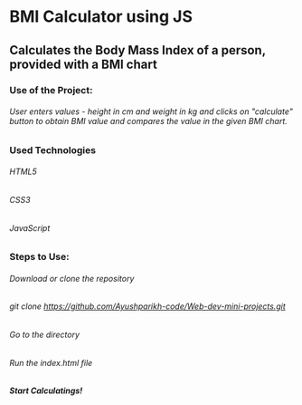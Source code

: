 # BMI Calculator using JS
## Calculates the Body Mass Index of a person, provided with a BMI chart

### Use of the Project:
###### User enters values - height in cm and weight in kg and clicks on "calculate" button to obtain BMI value and compares the value in the given BMI chart.

### Used Technologies
###### HTML5
###### CSS3
###### JavaScript

### Steps to Use:
###### Download or clone the repository
###### git clone https://github.com/Ayushparikh-code/Web-dev-mini-projects.git
###### Go to the directory
###### Run the index.html file
##### Start Calculatings!
